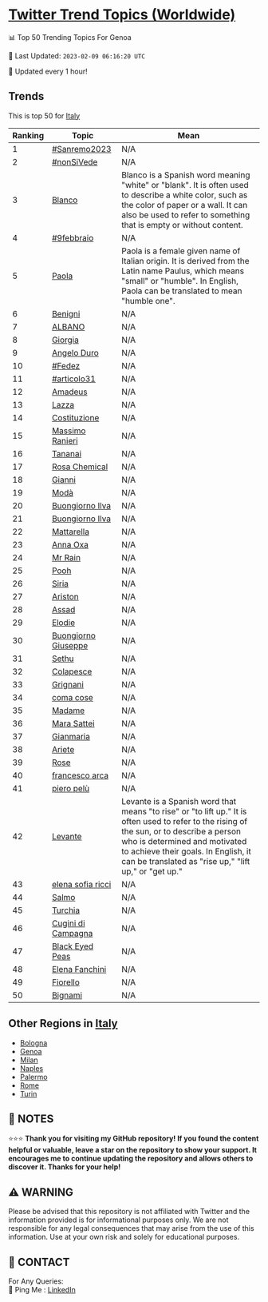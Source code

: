 [Twitter Trend Topics (Worldwide)](https://github.com/ErcinDedeoglu/Twitter-Trend-Topics)
==========


📊 Top 50 Trending Topics For Genoa

📆 Last Updated: `2023-02-09 06:16:20 UTC`

🔧 Updated every 1 hour!


## Trends

This is top 50 for [Italy](</Italy>)

| Ranking | Topic | Mean |
| ------- | ------------ | ------------ |
| 1 | [#Sanremo2023](http://twitter.com/search?q=%23Sanremo2023) | N/A |
| 2 | [#nonSiVede](http://twitter.com/search?q=%23nonSiVede) | N/A |
| 3 | [Blanco](http://twitter.com/search?q=Blanco) | Blanco is a Spanish word meaning "white" or "blank". It is often used to describe a white color, such as the color of paper or a wall. It can also be used to refer to something that is empty or without content. |
| 4 | [#9febbraio](http://twitter.com/search?q=%239febbraio) | N/A |
| 5 | [Paola](http://twitter.com/search?q=Paola) | Paola is a female given name of Italian origin. It is derived from the Latin name Paulus, which means "small" or "humble". In English, Paola can be translated to mean "humble one". |
| 6 | [Benigni](http://twitter.com/search?q=Benigni) | N/A |
| 7 | [ALBANO](http://twitter.com/search?q=ALBANO) | N/A |
| 8 | [Giorgia](http://twitter.com/search?q=Giorgia) | N/A |
| 9 | [Angelo Duro](http://twitter.com/search?q=Angelo+Duro) | N/A |
| 10 | [#Fedez](http://twitter.com/search?q=%23Fedez) | N/A |
| 11 | [#articolo31](http://twitter.com/search?q=%23articolo31) | N/A |
| 12 | [Amadeus](http://twitter.com/search?q=Amadeus) | N/A |
| 13 | [Lazza](http://twitter.com/search?q=Lazza) | N/A |
| 14 | [Costituzione](http://twitter.com/search?q=Costituzione) | N/A |
| 15 | [Massimo Ranieri](http://twitter.com/search?q=Massimo+Ranieri) | N/A |
| 16 | [Tananai](http://twitter.com/search?q=Tananai) | N/A |
| 17 | [Rosa Chemical](http://twitter.com/search?q=Rosa+Chemical) | N/A |
| 18 | [Gianni](http://twitter.com/search?q=Gianni) | N/A |
| 19 | [Modà](http://twitter.com/search?q=Mod%c3%a0) | N/A |
| 20 | [Buongiorno Ilva](http://twitter.com/search?q=Buongiorno+Ilva) | N/A |
| 21 | [Buongiorno Ilva](http://twitter.com/search?q=Buongiorno+Ilva) | N/A |
| 22 | [Mattarella](http://twitter.com/search?q=Mattarella) | N/A |
| 23 | [Anna Oxa](http://twitter.com/search?q=Anna+Oxa) | N/A |
| 24 | [Mr Rain](http://twitter.com/search?q=Mr+Rain) | N/A |
| 25 | [Pooh](http://twitter.com/search?q=Pooh) | N/A |
| 26 | [Siria](http://twitter.com/search?q=Siria) | N/A |
| 27 | [Ariston](http://twitter.com/search?q=Ariston) | N/A |
| 28 | [Assad](http://twitter.com/search?q=Assad) | N/A |
| 29 | [Elodie](http://twitter.com/search?q=Elodie) | N/A |
| 30 | [Buongiorno Giuseppe](http://twitter.com/search?q=Buongiorno+Giuseppe) | N/A |
| 31 | [Sethu](http://twitter.com/search?q=Sethu) | N/A |
| 32 | [Colapesce](http://twitter.com/search?q=Colapesce) | N/A |
| 33 | [Grignani](http://twitter.com/search?q=Grignani) | N/A |
| 34 | [coma cose](http://twitter.com/search?q=coma+cose) | N/A |
| 35 | [Madame](http://twitter.com/search?q=Madame) | N/A |
| 36 | [Mara Sattei](http://twitter.com/search?q=Mara+Sattei) | N/A |
| 37 | [Gianmaria](http://twitter.com/search?q=Gianmaria) | N/A |
| 38 | [Ariete](http://twitter.com/search?q=Ariete) | N/A |
| 39 | [Rose](http://twitter.com/search?q=Rose) | N/A |
| 40 | [francesco arca](http://twitter.com/search?q=francesco+arca) | N/A |
| 41 | [piero pelù](http://twitter.com/search?q=piero+pel%c3%b9) | N/A |
| 42 | [Levante](http://twitter.com/search?q=Levante) | Levante is a Spanish word that means "to rise" or "to lift up." It is often used to refer to the rising of the sun, or to describe a person who is determined and motivated to achieve their goals. In English, it can be translated as "rise up," "lift up," or "get up." |
| 43 | [elena sofia ricci](http://twitter.com/search?q=elena+sofia+ricci) | N/A |
| 44 | [Salmo](http://twitter.com/search?q=Salmo) | N/A |
| 45 | [Turchia](http://twitter.com/search?q=Turchia) | N/A |
| 46 | [Cugini di Campagna](http://twitter.com/search?q=Cugini+di+Campagna) | N/A |
| 47 | [Black Eyed Peas](http://twitter.com/search?q=Black+Eyed+Peas) | N/A |
| 48 | [Elena Fanchini](http://twitter.com/search?q=Elena+Fanchini) | N/A |
| 49 | [Fiorello](http://twitter.com/search?q=Fiorello) | N/A |
| 50 | [Bignami](http://twitter.com/search?q=Bignami) | N/A |



## Other Regions in [Italy](</Italy>)

* [Bologna](</Italy/Bologna.md>)
* [Genoa](</Italy/Genoa.md>)
* [Milan](</Italy/Milan.md>)
* [Naples](</Italy/Naples.md>)
* [Palermo](</Italy/Palermo.md>)
* [Rome](</Italy/Rome.md>)
* [Turin](</Italy/Turin.md>)



## 📝 NOTES

⭐⭐⭐ **Thank you for visiting my GitHub repository! If you found the content helpful or valuable, leave a star on the repository to show your support. It encourages me to continue updating the repository and allows others to discover it. Thanks for your help!**


## ⚠️ WARNING

Please be advised that this repository is not affiliated with Twitter and the information provided is for informational purposes only. We are not responsible for any legal consequences that may arise from the use of this information. Use at your own risk and solely for educational purposes.


## 📨 CONTACT

 For Any Queries:  
            🏓 Ping Me : [LinkedIn](https://www.linkedin.com/in/ercindedeoglu/)
